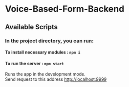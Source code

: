 # Voice-Based-Form-Backend

## Available Scripts

### In the project directory, you can run:

#### To install necessary modules :  `npm i`

#### To run the server : `npm start`

Runs the app in the development mode.<br />
Send request to this address [http://localhost:9999](http://localhost:9999)